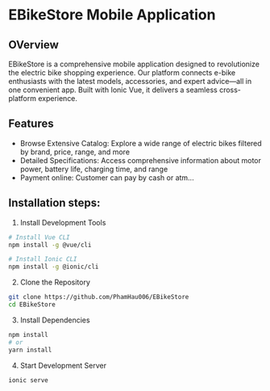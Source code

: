 # EBikeStore Mobile Application

## OVerview

EBikeStore is a comprehensive mobile application designed to revolutionize the electric bike shopping experience. Our platform connects e-bike enthusiasts with the latest models, accessories, and expert advice—all in one convenient app. Built with Ionic Vue, it delivers a seamless cross-platform experience.

## Features
- Browse Extensive Catalog: Explore a wide range of electric bikes filtered by brand, price, range, and more
- Detailed Specifications: Access comprehensive information about motor power, battery life, charging time, and range
- Payment online: Customer can pay by cash or atm...

## Installation steps:

1. Install Development Tools

```bash
# Install Vue CLI
npm install -g @vue/cli

# Install Ionic CLI
npm install -g @ionic/cli
```

2. Clone the Repository

```bash
git clone https://github.com/PhamHau006/EBikeStore
cd EBikeStore
```

3. Install Dependencies

```bash
npm install
# or
yarn install
```

4. Start Development Server

```bash
ionic serve
```